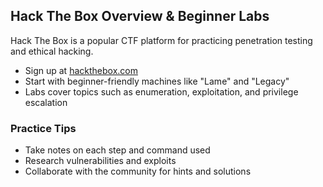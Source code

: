 ## Hack The Box Overview & Beginner Labs

Hack The Box is a popular CTF platform for practicing penetration testing and ethical hacking.

- Sign up at [hackthebox.com](https://www.hackthebox.com/)
- Start with beginner-friendly machines like "Lame" and "Legacy"
- Labs cover topics such as enumeration, exploitation, and privilege escalation

### Practice Tips
- Take notes on each step and command used
- Research vulnerabilities and exploits
- Collaborate with the community for hints and solutions

